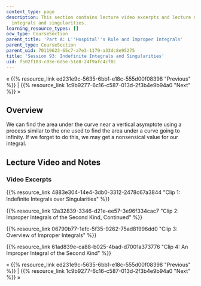 ```yaml
---
content_type: page
description: This section contains lecture video excerpts and lecture notes on indefinite
  integrals and singularities.
learning_resource_types: []
ocw_type: CourseSection
parent_title: 'Part A: L''Hospital''s Rule and Improper Integrals'
parent_type: CourseSection
parent_uid: 70119623-65c7-a7e3-1179-a33dc8e95275
title: 'Session 93: Indefinite Integrals and Singularities'
uid: f502f183-c03e-6d5e-51e8-24f9afc4cf8c
---
```


« {{% resource_link ed231e9c-5635-6bb1-e18c-555d00f08398 "Previous" %}} | {{% resource_link 1c9b9277-6c16-c587-013d-2f3b4e9b94a0 "Next" %}} »

Overview
--------

We can find the area under the curve near a vertical asymptote using a process similar to the one used to find the area under a curve going to infinity. If we forget to do this, we may get a nonsensical value for our integral.

Lecture Video and Notes
-----------------------

### Video Excerpts

{{% resource_link 4883e304-14e4-3db0-3312-2478c67a3844 "Clip 1: Indeﬁnite Integrals over Singularities" %}}

{{% resource_link 12a32839-3346-d21e-ee57-3e96f334cac7 "Clip 2: Improper Integrals of the Second Kind, Continued" %}}

{{% resource_link 06790b77-1efc-5f35-9262-75ad81996dd0 "Clip 3: Overview of Improper Integrals" %}}

{{% resource_link 61ad839e-ca88-b025-4bad-d7001a373776 "Clip 4: An Improper Integral of the Second Kind" %}}

« {{% resource_link ed231e9c-5635-6bb1-e18c-555d00f08398 "Previous" %}} | {{% resource_link 1c9b9277-6c16-c587-013d-2f3b4e9b94a0 "Next" %}} »